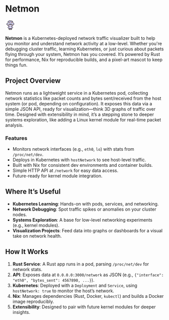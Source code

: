 # Netmon

![Netmon Mascot](docs/netmon.png)

**Netmon** is a Kubernetes-deployed network traffic visualizer built to help you monitor and understand network activity at a low-level. Whether you're debugging cluster traffic, learning Kubernetes, or just curious about packets flying through your system, Netmon has you covered. It’s powered by Rust for performance, Nix for reproducible builds, and a pixel-art mascot to keep things fun.

## Project Overview

Netmon runs as a lightweight service in a Kubernetes pod, collecting network statistics like packet counts and bytes sent/received from the host system (or pod, depending on configuration). It exposes this data via a simple JSON API, ready for visualization—think 3D graphs of traffic over time. Designed with extensibility in mind, it’s a stepping stone to deeper systems exploration, like adding a Linux kernel module for real-time packet analysis.

### Features
- Monitors network interfaces (e.g., `eth0`, `lo`) with stats from `/proc/net/dev`.
- Deploys in Kubernetes with `hostNetwork` to see host-level traffic.
- Built with Nix for consistent dev environments and container builds.
- Simple HTTP API at `/network` for easy data access.
- Future-ready for kernel module integration.

## Where It’s Useful
- **Kubernetes Learning**: Hands-on with pods, services, and networking.
- **Network Debugging**: Spot traffic spikes or anomalies on your cluster nodes.
- **Systems Exploration**: A base for low-level networking experiments (e.g., kernel modules).
- **Visualization Projects**: Feed data into graphs or dashboards for a visual take on network health.

## How It Works
1. **Rust Service**: A Rust app runs in a pod, parsing `/proc/net/dev` for network stats.
2. **API**: Exposes data at `0.0.0.0:3000/network` as JSON (e.g., `{"interface": "eth0", "bytes_sent": 4567890, ...}`).
3. **Kubernetes**: Deployed with a `Deployment` and `Service`, using `hostNetwork: true` to monitor the host’s network.
4. **Nix**: Manages dependencies (Rust, Docker, `kubectl`) and builds a Docker image reproducibly.
5. **Extensibility**: Designed to pair with future kernel modules for deeper insights.
